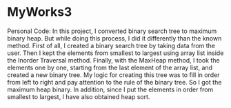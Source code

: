 # MyWorks3
Personal Code: In this project, I converted binary search tree to maximum binary heap. But while doing this process, I did it differently than the known method. First of all, I created a binary search tree by taking data from the user. Then I kept the elements from smallest to largest using array list inside the Inorder Traversal method. Finally, with the MaxHeap method, I took the elements one by one, starting from the last element of the array list, and created a new binary tree. My logic for creating this tree was to fill in order from left to right and pay attention to the rule of the binary tree. So I got the maximum heap binary. In addition, since I put the elements in order from smallest to largest, I have also obtained heap sort.
